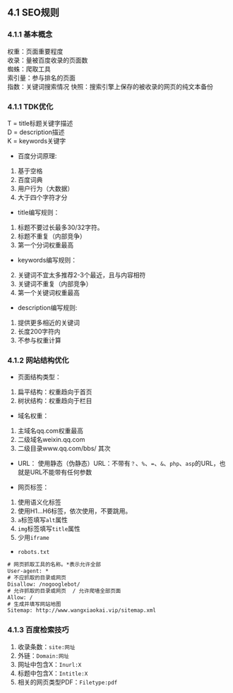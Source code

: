 ## 4.1 SEO规则

### 4.1.1 基本概念
权重：页面重要程度       
收录：量被百度收录的页面数      
蜘蛛：爬取工具      
索引量：参与排名的页面      
指数：关键词搜索情况
快照：搜索引擎上保存的被收录的网页的纯文本备份
### 4.1.1 TDK优化
T = title标题关键字描述       
D = description描述       
K = keywords关键字        

* 百度分词原理:     
1. 基于空格
2. 百度词典
3. 用户行为（大数据）
4. 大于四个字符才分

* title编写规则：
1. 标题不要过长最多30/32字符。
3. 标题不重复（内部竞争）
4. 第一个分词权重最高

* keywords编写规则：
2. 关键词不宜太多推荐2-3个最近，且与内容相符
3. 关键词不重复（内部竞争）
4. 第一个关键词权重最高

* description编写规则:
1. 提供更多相近的关键词
2. 长度200字符内
3. 不参与权重计算

### 4.1.2 网站结构优化

* 页面结构类型：
1. 扁平结构：权重趋向于首页
2. 树状结构：权重趋向于栏目

* 域名权重：
1. 主域名qq.com权重最高
2. 二级域名weixin.qq.com
3. 二级目录www.qq.com/bbs/ 其次

* URL：
使用静态（伪静态）URL：不带有`？`、`%`、`=`、`&`、`php`、`asp`的URL，也就是URL不能带有任何参数

* 网页标签：
1. 使用语义化标签
2. 使用H1...H6标签，依次使用，不要跳用。
3. `a`标签填写`alt`属性
4. `img`标签填写`title`属性
5. 少用`iframe`

* `robots.txt`
``` txt
# 网页抓取工具的名称。*表示允许全部
User-agent: *     
# 不应抓取的目录或网页
Disallow: /nogooglebot/   
# 允许抓取的目录或网页  / 允许爬墙全部页面
Allow: /                 
# 生成并填写网站地图
Sitemap: http://www.wangxiaokai.vip/sitemap.xml  
```

### 4.1.3 百度检索技巧
1. 收录条数：`site:网址`
2. 外链：`Domain:网址`
3. 网址中包含X：`Inurl:X`
4. 标题中包含X：`Intitle:X`
5. 相关的网页类型PDF：`Filetype:pdf`